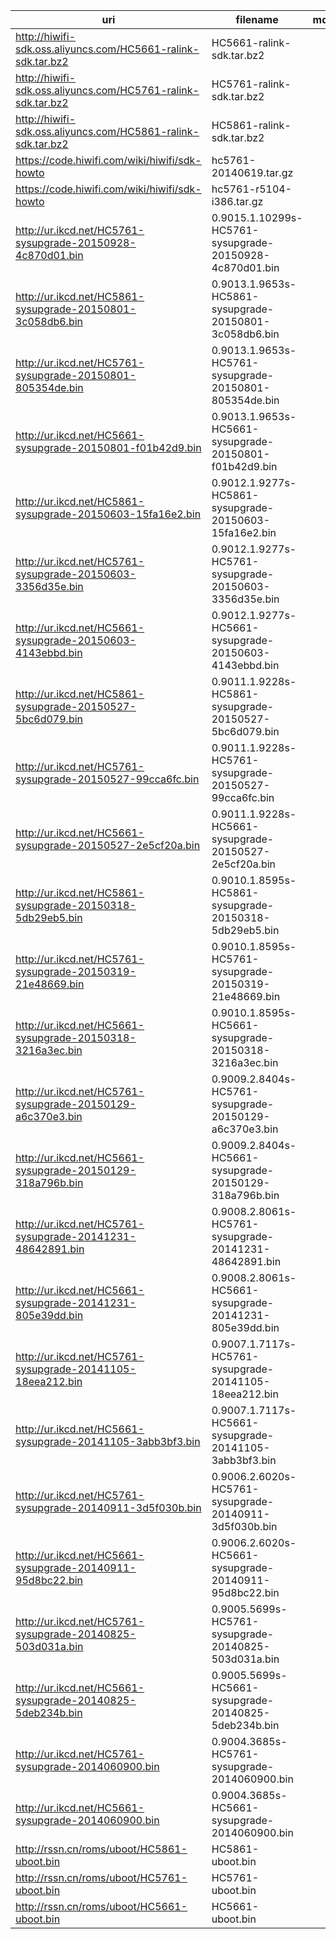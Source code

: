 uri | filename | md5
----|----------|----
http://hiwifi-sdk.oss.aliyuncs.com/HC5661-ralink-sdk.tar.bz2 | HC5661-ralink-sdk.tar.bz2 |
http://hiwifi-sdk.oss.aliyuncs.com/HC5761-ralink-sdk.tar.bz2 | HC5761-ralink-sdk.tar.bz2 |
http://hiwifi-sdk.oss.aliyuncs.com/HC5861-ralink-sdk.tar.bz2 | HC5861-ralink-sdk.tar.bz2 |
https://code.hiwifi.com/wiki/hiwifi/sdk-howto | hc5761-20140619.tar.gz |
https://code.hiwifi.com/wiki/hiwifi/sdk-howto | hc5761-r5104-i386.tar.gz |
http://ur.ikcd.net/HC5761-sysupgrade-20150928-4c870d01.bin | 0.9015.1.10299s-HC5761-sysupgrade-20150928-4c870d01.bin |
http://ur.ikcd.net/HC5861-sysupgrade-20150801-3c058db6.bin | 0.9013.1.9653s-HC5861-sysupgrade-20150801-3c058db6.bin |
http://ur.ikcd.net/HC5761-sysupgrade-20150801-805354de.bin | 0.9013.1.9653s-HC5761-sysupgrade-20150801-805354de.bin
http://ur.ikcd.net/HC5661-sysupgrade-20150801-f01b42d9.bin | 0.9013.1.9653s-HC5661-sysupgrade-20150801-f01b42d9.bin |
http://ur.ikcd.net/HC5861-sysupgrade-20150603-15fa16e2.bin | 0.9012.1.9277s-HC5861-sysupgrade-20150603-15fa16e2.bin |
http://ur.ikcd.net/HC5761-sysupgrade-20150603-3356d35e.bin | 0.9012.1.9277s-HC5761-sysupgrade-20150603-3356d35e.bin |
http://ur.ikcd.net/HC5661-sysupgrade-20150603-4143ebbd.bin | 0.9012.1.9277s-HC5661-sysupgrade-20150603-4143ebbd.bin |
http://ur.ikcd.net/HC5861-sysupgrade-20150527-5bc6d079.bin | 0.9011.1.9228s-HC5861-sysupgrade-20150527-5bc6d079.bin |
http://ur.ikcd.net/HC5761-sysupgrade-20150527-99cca6fc.bin | 0.9011.1.9228s-HC5761-sysupgrade-20150527-99cca6fc.bin |
http://ur.ikcd.net/HC5661-sysupgrade-20150527-2e5cf20a.bin | 0.9011.1.9228s-HC5661-sysupgrade-20150527-2e5cf20a.bin |
http://ur.ikcd.net/HC5861-sysupgrade-20150318-5db29eb5.bin | 0.9010.1.8595s-HC5861-sysupgrade-20150318-5db29eb5.bin |
http://ur.ikcd.net/HC5761-sysupgrade-20150319-21e48669.bin | 0.9010.1.8595s-HC5761-sysupgrade-20150319-21e48669.bin |
http://ur.ikcd.net/HC5661-sysupgrade-20150318-3216a3ec.bin | 0.9010.1.8595s-HC5661-sysupgrade-20150318-3216a3ec.bin |
http://ur.ikcd.net/HC5761-sysupgrade-20150129-a6c370e3.bin | 0.9009.2.8404s-HC5761-sysupgrade-20150129-a6c370e3.bin |
http://ur.ikcd.net/HC5661-sysupgrade-20150129-318a796b.bin | 0.9009.2.8404s-HC5661-sysupgrade-20150129-318a796b.bin |
http://ur.ikcd.net/HC5761-sysupgrade-20141231-48642891.bin | 0.9008.2.8061s-HC5761-sysupgrade-20141231-48642891.bin |
http://ur.ikcd.net/HC5661-sysupgrade-20141231-805e39dd.bin | 0.9008.2.8061s-HC5661-sysupgrade-20141231-805e39dd.bin |
http://ur.ikcd.net/HC5761-sysupgrade-20141105-18eea212.bin | 0.9007.1.7117s-HC5761-sysupgrade-20141105-18eea212.bin |
http://ur.ikcd.net/HC5661-sysupgrade-20141105-3abb3bf3.bin | 0.9007.1.7117s-HC5661-sysupgrade-20141105-3abb3bf3.bin |
http://ur.ikcd.net/HC5761-sysupgrade-20140911-3d5f030b.bin | 0.9006.2.6020s-HC5761-sysupgrade-20140911-3d5f030b.bin |
http://ur.ikcd.net/HC5661-sysupgrade-20140911-95d8bc22.bin | 0.9006.2.6020s-HC5661-sysupgrade-20140911-95d8bc22.bin |
http://ur.ikcd.net/HC5761-sysupgrade-20140825-503d031a.bin | 0.9005.5699s-HC5761-sysupgrade-20140825-503d031a.bin |
http://ur.ikcd.net/HC5661-sysupgrade-20140825-5deb234b.bin | 0.9005.5699s-HC5661-sysupgrade-20140825-5deb234b.bin |
http://ur.ikcd.net/HC5761-sysupgrade-2014060900.bin        | 0.9004.3685s-HC5761-sysupgrade-2014060900.bin |
http://ur.ikcd.net/HC5661-sysupgrade-2014060900.bin        | 0.9004.3685s-HC5661-sysupgrade-2014060900.bin |
http://rssn.cn/roms/uboot/HC5861-uboot.bin | HC5861-uboot.bin |
http://rssn.cn/roms/uboot/HC5761-uboot.bin | HC5761-uboot.bin |
http://rssn.cn/roms/uboot/HC5661-uboot.bin | HC5661-uboot.bin |
